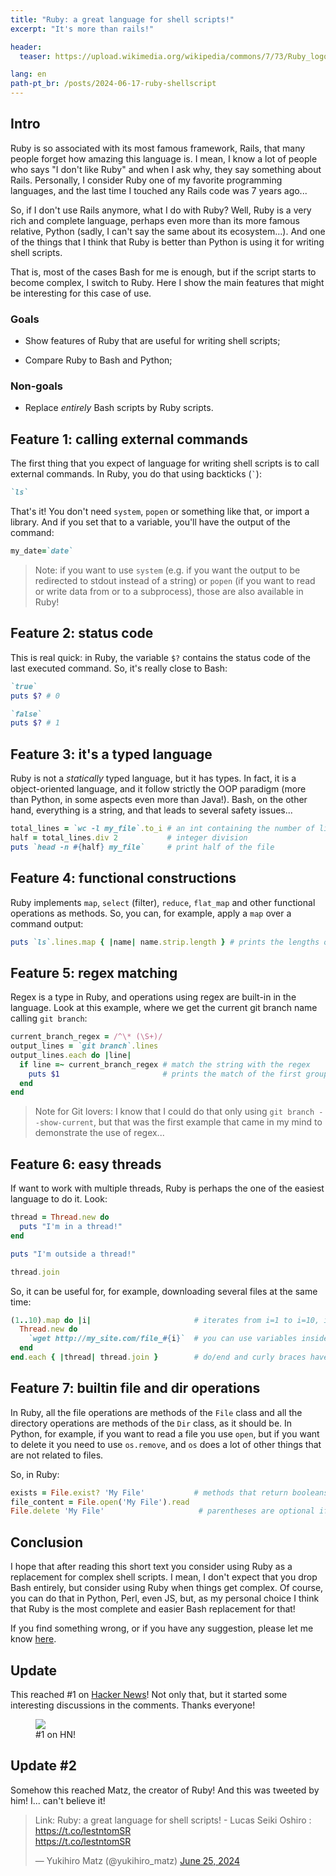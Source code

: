 ```yaml
---
title: "Ruby: a great language for shell scripts!"
excerpt: "It's more than rails!"

header:
  teaser: https://upload.wikimedia.org/wikipedia/commons/7/73/Ruby_logo.svg

lang: en
path-pt_br: /posts/2024-06-17-ruby-shellscript
---
```


## Intro

Ruby is so associated with its most famous framework, Rails, that many people
forget how amazing this language is. I mean, I know a lot of people who says "I
don't like Ruby" and when I ask why, they say something about Rails. Personally,
I consider Ruby one of my favorite programming languages, and the last time I
touched any Rails code was 7 years ago...

So, if I don't use Rails anymore, what I do with Ruby? Well, Ruby is a very rich
and complete language, perhaps even more than its more famous relative, Python
(sadly, I can't say the same about its ecosystem...). And one of the things that
I think that Ruby is better than Python is using it for writing shell
scripts.

That is, most of the cases Bash for me is enough, but if the script starts to
become complex, I switch to Ruby. Here I show the main features that might be
interesting for this case of use.

### Goals

- Show features of Ruby that are useful for writing shell scripts;

- Compare Ruby to Bash and Python;

### Non-goals

- Replace _entirely_ Bash scripts by Ruby scripts.

## Feature 1: calling external commands

The first thing that you expect of language for writing shell scripts is to
call external commands. In Ruby, you do that using backticks (`` ` ``):

~~~ruby
`ls`
~~~

That's it! You don't need `system`, `popen` or something like that, or import
a library. And if you set that to a variable, you'll have the output of the
command:

~~~ruby
my_date=`date`
~~~

> Note: if you want to use `system` (e.g. if you want the output to be
> redirected to stdout instead of a string) or `popen` (if you want to read or
> write data from or to a subprocess), those are also available in Ruby!

## Feature 2: status code

This is real quick: in Ruby, the variable `$?` contains the status code of the
last executed command. So, it's really close to Bash:

~~~ruby
`true`
puts $? # 0

`false`
puts $? # 1
~~~

## Feature 3: it's a typed language

Ruby is not a _statically_ typed language, but it has types. In fact, it is a
object-oriented language, and it follow strictly the OOP paradigm (more than
Python, in some aspects even more than Java!). Bash, on the other hand,
everything is a string, and that leads to several safety issues...

~~~ruby
total_lines = `wc -l my_file`.to_i # an int containing the number of lines of a file
half = total_lines.div 2           # integer division
puts `head -n #{half} my_file`     # print half of the file
~~~

## Feature 4: functional constructions

Ruby implements `map`, `select` (filter), `reduce`, `flat_map` and other
functional operations as methods. So, you can, for example, apply a `map` over a
command output:

~~~ruby
puts `ls`.lines.map { |name| name.strip.length } # prints the lengths of the filenames
~~~

## Feature 5: regex matching

Regex is a type in Ruby, and operations using regex are built-in in the
language. Look at this example, where we get the current git branch name calling
`git branch`:

~~~ruby
current_branch_regex = /^\* (\S+)/
output_lines = `git branch`.lines
output_lines.each do |line|
  if line =~ current_branch_regex # match the string with the regex
    puts $1                       # prints the match of the first group  
  end
end
~~~

> Note for Git lovers: I know that I could do that only using `git branch
> --show-current`, but that was the first example that came in my mind to
> demonstrate the use of regex...

## Feature 6: easy threads

If want to work with multiple threads, Ruby is perhaps the one of the easiest
language to do it. Look:

~~~ruby
thread = Thread.new do
  puts "I'm in a thread!"
end

puts "I'm outside a thread!"

thread.join
~~~

So, it can be useful for, for example, downloading several files at the same time:

~~~ruby
(1..10).map do |i|                       # iterates from i=1 to i=10, inclusive
  Thread.new do
    `wget http://my_site.com/file_#{i}`  # you can use variables inside commands!  
  end
end.each { |thread| thread.join }        # do/end and curly braces have the same purpose!
~~~


## Feature 7: builtin file and dir operations

In Ruby, all the file operations are methods of the `File` class and all the
directory operations are methods of the `Dir` class, as it should be. In Python,
for example, if you want to read a file you use `open`, but if you want to
delete it you need to use `os.remove`, and `os` does a lot of other things that are
not related to files.

So, in Ruby:

~~~ruby
exists = File.exist? 'My File'           # methods that return booleans end in ?
file_content = File.open('My File').read
File.delete 'My File'                     # parentheses are optional if it's not ambiguous
~~~

## Conclusion

I hope that after reading this short text you consider using Ruby as a
replacement for complex shell scripts. I mean, I don't expect that you drop
Bash entirely, but consider using Ruby when things get complex. Of course, you
can do that in Python, Perl, even JS, but, as my personal choice I think that
Ruby is the most complete and easier Bash replacement for that!

If you find something wrong, or if you have any suggestion, please let me know
[here](https://github.com/lucasoshiro/lucasoshiro.github.io/issues).

## Update

This reached #1 on [Hacker News](https://news.ycombinator.com/item?id=40763640)!
Not only that, but it started some interesting discussions in the comments.
Thanks everyone!

<div class="img-container">
  <figure>
    <img class="small" src="{{ site.baseurl }}/assets/images/posts/2024-06-17-ruby-shellscript/hn.png">
    <figcaption>#1 on HN!</figcaption>
  </figure>
</div>


## Update #2

Somehow this reached Matz, the creator of Ruby! And this was tweeted by him!
I... can't believe it!

<blockquote class="twitter-tweet"><p lang="en" dir="ltr">Link: Ruby: a great language for shell scripts! - Lucas Seiki Oshiro : <a href="https://t.co/lestntomSR">https://t.co/lestntomSR</a><br> <a href="https://t.co/lestntomSR">https://t.co/lestntomSR</a></p>&mdash; Yukihiro Matz (@yukihiro_matz) <a href="https://twitter.com/yukihiro_matz/status/1805475764013252815?ref_src=twsrc%5Etfw">June 25, 2024</a></blockquote> <script async src="https://platform.twitter.com/widgets.js" charset="utf-8"></script>

